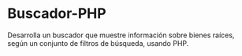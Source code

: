 # Buscador-PHP
Desarrolla un buscador que muestre información sobre bienes raíces, según un conjunto de filtros de búsqueda, usando PHP.
